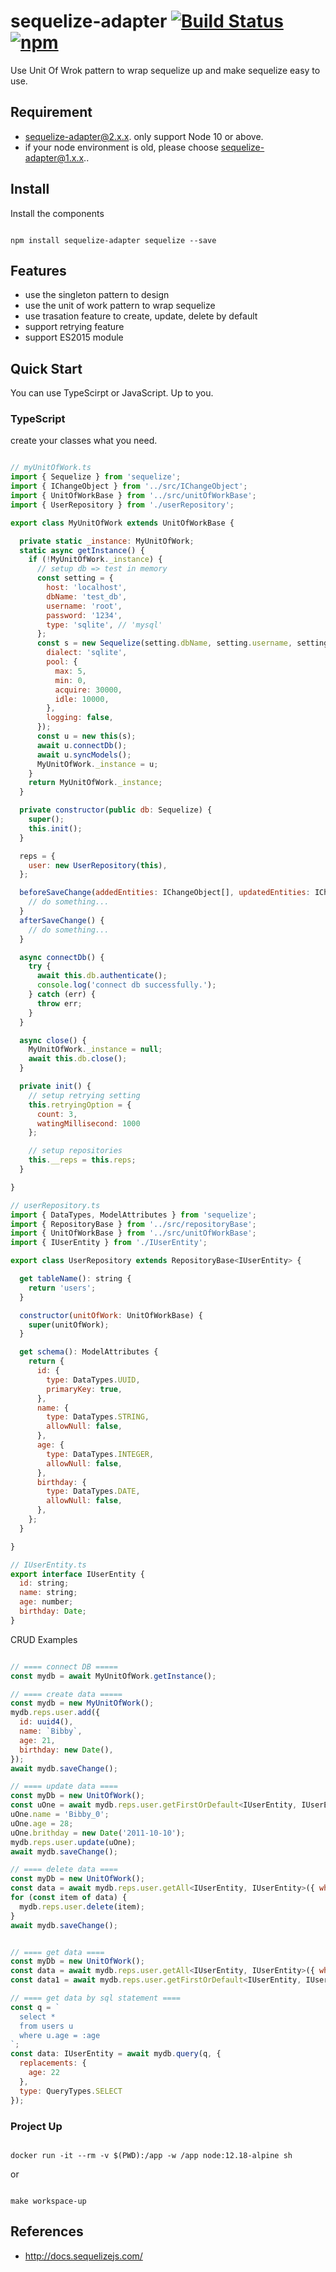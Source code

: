 # sequelize-adapter [![Build Status](https://travis-ci.org/BibbyChung/sequelize-adapter.svg?branch=master)](https://travis-ci.org/BibbyChung/sequelize-adapter) [![npm](https://img.shields.io/npm/v/sequelize-adapter.svg)](https://github.com/BibbyChung/sequelize-adapter)

Use Unit Of Wrok pattern to wrap sequelize up and make sequelize easy to use.

## Requirement

- sequelize-adapter@2.x.x. only support Node 10 or above.
- if your node environment is old, please choose sequelize-adapter@1.x.x..

## Install

Install the components

```shell

npm install sequelize-adapter sequelize --save

```

## Features

- use the singleton pattern to design
- use the unit of work pattern to wrap sequelize
- use trasation feature to create, update, delete by default
- support retrying feature
- support ES2015 module

## Quick Start

You can use TypeScirpt or JavaScript. Up to you.

### TypeScript

create your classes what you need.

```javascript

// myUnitOfWork.ts
import { Sequelize } from 'sequelize';
import { IChangeObject } from '../src/IChangeObject';
import { UnitOfWorkBase } from '../src/unitOfWorkBase';
import { UserRepository } from './userRepository';

export class MyUnitOfWork extends UnitOfWorkBase {

  private static _instance: MyUnitOfWork;
  static async getInstance() {
    if (!MyUnitOfWork._instance) {
      // setup db => test in memory
      const setting = {
        host: 'localhost',
        dbName: 'test_db',
        username: 'root',
        password: '1234',
        type: 'sqlite', // 'mysql'
      };
      const s = new Sequelize(setting.dbName, setting.username, setting.password, {
        dialect: 'sqlite',
        pool: {
          max: 5,
          min: 0,
          acquire: 30000,
          idle: 10000,
        },
        logging: false,
      });
      const u = new this(s);
      await u.connectDb();
      await u.syncModels();
      MyUnitOfWork._instance = u;
    }
    return MyUnitOfWork._instance;
  }

  private constructor(public db: Sequelize) {
    super();
    this.init();
  }

  reps = {
    user: new UserRepository(this),
  };

  beforeSaveChange(addedEntities: IChangeObject[], updatedEntities: IChangeObject[], deletedEntities: IChangeObject[]) {
    // do something...
  }
  afterSaveChange() {
    // do something...
  }

  async connectDb() {
    try {
      await this.db.authenticate();
      console.log('connect db successfully.');
    } catch (err) {
      throw err;
    }
  }

  async close() {
    MyUnitOfWork._instance = null;
    await this.db.close();
  }

  private init() {
    // setup retrying setting
    this.retryingOption = {
      count: 3,
      watingMillisecond: 1000
    };

    // setup repositories
    this.__reps = this.reps;
  }

}

// userRepository.ts
import { DataTypes, ModelAttributes } from 'sequelize';
import { RepositoryBase } from '../src/repositoryBase';
import { UnitOfWorkBase } from '../src/unitOfWorkBase';
import { IUserEntity } from './IUserEntity';

export class UserRepository extends RepositoryBase<IUserEntity> {

  get tableName(): string {
    return 'users';
  }

  constructor(unitOfWork: UnitOfWorkBase) {
    super(unitOfWork);
  }

  get schema(): ModelAttributes {
    return {
      id: {
        type: DataTypes.UUID,
        primaryKey: true,
      },
      name: {
        type: DataTypes.STRING,
        allowNull: false,
      },
      age: {
        type: DataTypes.INTEGER,
        allowNull: false,
      },
      birthday: {
        type: DataTypes.DATE,
        allowNull: false,
      },
    };
  }

}

// IUserEntity.ts
export interface IUserEntity {
  id: string;
  name: string;
  age: number;
  birthday: Date;
}

```

CRUD Examples

```javascript

// ==== connect DB =====
const mydb = await MyUnitOfWork.getInstance();

// ==== create data =====
const mydb = new MyUnitOfWork();
mydb.reps.user.add({
  id: uuid4(),
  name: `Bibby`,
  age: 21,
  birthday: new Date(),
});
await mydb.saveChange();

// ==== update data ====
const myDb = new UnitOfWork();
const uOne = await mydb.reps.user.getFirstOrDefault<IUserEntity, IUserEntity>({ where: {id: 'xxxxx'} });
uOne.name = 'Bibby_0';
uOne.age = 28;
uOne.brithday = new Date('2011-10-10');
mydb.reps.user.update(uOne);
await mydb.saveChange();

// ==== delete data ====
const myDb = new UnitOfWork();
const data = await mydb.reps.user.getAll<IUserEntity, IUserEntity>({ where: {id: 'xxxxx'} });
for (const item of data) {
  mydb.reps.user.delete(item);
}
await mydb.saveChange();


// ==== get data ====
const myDb = new UnitOfWork();
const data = await mydb.reps.user.getAll<IUserEntity, IUserEntity>({ where: {id: 'xxxxx'} });
const data1 = await mydb.reps.user.getFirstOrDefault<IUserEntity, IUserEntity>({ where: {id: 'xxxxx'} });

// ==== get data by sql statement ====
const q = `
  select *
  from users u
  where u.age = :age
`;
const data: IUserEntity = await mydb.query(q, {
  replacements: {
    age: 22
  },
  type: QueryTypes.SELECT
});

```

### Project Up

```shell

docker run -it --rm -v $(PWD):/app -w /app node:12.18-alpine sh

```

or

```shell

make workspace-up

```

## References

- http://docs.sequelizejs.com/

